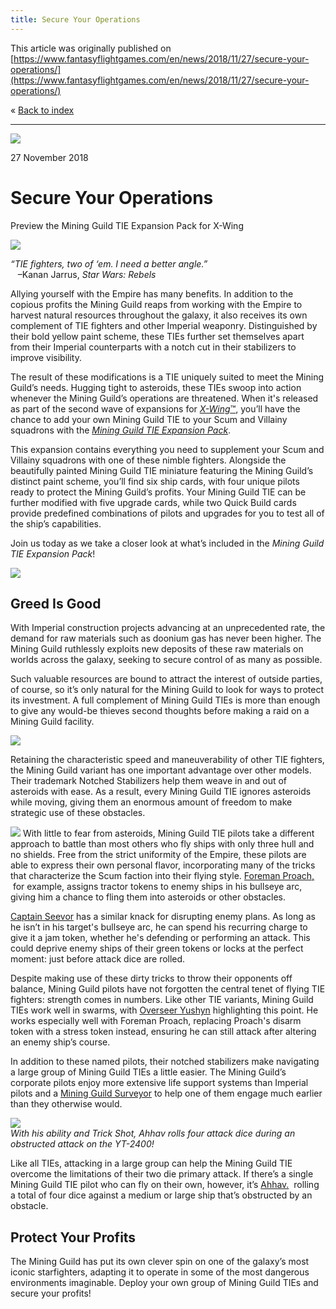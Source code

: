 ```yaml
---
title: Secure Your Operations
---
```


This article was originally published on [https://www.fantasyflightgames.com/en/news/2018/11/27/secure-your-operations/](https://www.fantasyflightgames.com/en/news/2018/11/27/secure-your-operations/)

&laquo; [Back to index](../index.md)

---

![](9e0133247a6c51cccccb449e41ae8d96.jpg)

27 November 2018

Secure Your Operations
======================

Preview the Mining Guild TIE Expansion Pack for X-Wing

![](5fa7255a1f2ba448bba750384aa84102.png)

_“TIE fighters, two of ‘em. I need a better angle.”_  
   –Kanan Jarrus, _Star Wars: Rebels_

Allying yourself with the Empire has many benefits. In addition to the copious profits the Mining Guild reaps from working with the Empire to harvest natural resources throughout the galaxy, it also receives its own complement of TIE fighters and other Imperial weaponry. Distinguished by their bold yellow paint scheme, these TIEs further set themselves apart from their Imperial counterparts with a notch cut in their stabilizers to improve visibility.

The result of these modifications is a TIE uniquely suited to meet the Mining Guild’s needs. Hugging tight to asteroids, these TIEs swoop into action whenever the Mining Guild’s operations are threatened. When it's released as part of the second wave of expansions for [_X-Wing_™](https://www.fantasyflightgames.com/en/products/x-wing-second-edition/), you’ll have the chance to add your own Mining Guild TIE to your Scum and Villainy squadrons with the _[Mining Guild TIE Expansion Pack](https://www.fantasyflightgames.com/en/products/x-wing-second-edition/products/mining-guild-tie-expansion-pack/)_.

This expansion contains everything you need to supplement your Scum and Villainy squadrons with one of these nimble fighters. Alongside the beautifully painted Mining Guild TIE miniature featuring the Mining Guild’s distinct paint scheme, you’ll find six ship cards, with four unique pilots ready to protect the Mining Guild’s profits. Your Mining Guild TIE can be further modified with five upgrade cards, while two Quick Build cards provide predefined combinations of pilots and upgrades for you to test all of the ship’s capabilities.

Join us today as we take a closer look at what’s included in the _Mining Guild TIE Expansion Pack_!

![](652cefaa5f7aa57cb860ca0fb91b4426.png)

Greed Is Good
-------------

With Imperial construction projects advancing at an unprecedented rate, the demand for raw materials such as doonium gas has never been higher. The Mining Guild ruthlessly exploits new deposits of these raw materials on worlds across the galaxy, seeking to secure control of as many as possible.

Such valuable resources are bound to attract the interest of outside parties, of course, so it’s only natural for the Mining Guild to look for ways to protect its investment. A full complement of Mining Guild TIEs is more than enough to give any would-be thieves second thoughts before making a raid on a Mining Guild facility.

![](3a60446d86f29127d2fb6ec379ea7d1f.png)

Retaining the characteristic speed and maneuverability of other TIE fighters, the Mining Guild variant has one important advantage over other models. Their trademark Notched Stabilizers help them weave in and out of asteroids with ease. As a result, every Mining Guild TIE ignores asteroids while moving, giving them an enormous amount of freedom to make strategic use of these obstacles.   

![](daabcd49b8f337590666f1cd52aaa69c.png) With little to fear from asteroids, Mining Guild TIE pilots take a different approach to battle than most others who fly ships with only three hull and no shields. Free from the strict uniformity of the Empire, these pilots are able to express their own personal flavor, incorporating many of the tricks that characterize the Scum faction into their flying style. [Foreman Proach,](daabcd49b8f337590666f1cd52aaa69c.png)    for example, assigns tractor tokens to enemy ships in his bullseye arc, giving him a chance to fling them into asteroids or other obstacles.

[Captain Seevor](47f076395cc282f76798c33e716a8808.png) has a similar knack for disrupting enemy plans. As long as he isn’t in his target's bullseye arc, he can spend his recurring charge to give it a jam token, whether he's defending or performing an attack. This could deprive enemy ships of their green tokens or locks at the perfect moment: just before attack dice are rolled.  

Despite making use of these dirty tricks to throw their opponents off balance, Mining Guild pilots have not forgotten the central tenet of flying TIE fighters: strength comes in numbers. Like other TIE variants, Mining Guild TIEs work well in swarms, with [Overseer Yushyn](ed072934a643fac04367e1864e60b336.png) highlighting this point. He works especially well with Foreman Proach, replacing Proach's disarm token with a stress token instead, ensuring he can still attack after altering an enemy ship’s course.

In addition to these named pilots, their notched stabilizers make navigating a large group of Mining Guild TIEs a little easier. The Mining Guild’s corporate pilots enjoy more extensive life support systems than Imperial pilots and a [Mining Guild Surveyor](e5f4327d458088a7d605feb4691eb4a2.png) to help one of them engage much earlier than they otherwise would.

![](dab36006e24458d112d62bca54cf6774.jpg)  
_With his ability and Trick Shot, Ahhav rolls four attack dice during an obstructed attack on the YT-2400!_

Like all TIEs, attacking in a large group can help the Mining Guild TIE overcome the limitations of their two die primary attack. If there’s a single Mining Guild TIE pilot who can fly on their own, however, it’s [Ahhav.](445475208e5469f3ef782bb59c75af60.png)  rolling a total of four dice against a medium or large ship that’s obstructed by an obstacle. 

Protect Your Profits
--------------------

The Mining Guild has put its own clever spin on one of the galaxy’s most iconic starfighters, adapting it to operate in some of the most dangerous environments imaginable. Deploy your own group of Mining Guild TIEs and secure your profits!